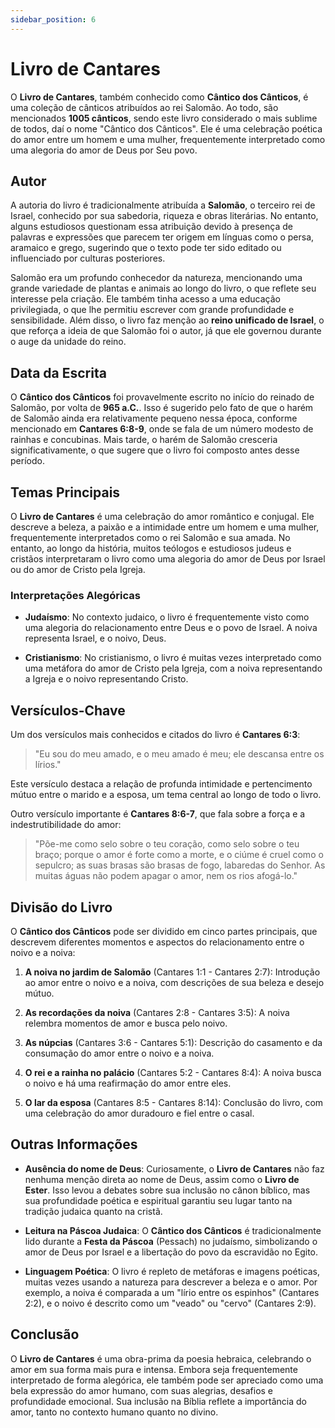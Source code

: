 ```yaml
---
sidebar_position: 6
---
```


# Livro de Cantares

O **Livro de Cantares**, também conhecido como **Cântico dos Cânticos**, é uma coleção de cânticos atribuídos ao rei Salomão. Ao todo, são mencionados **1005 cânticos**, sendo este livro considerado o mais sublime de todos, daí o nome "Cântico dos Cânticos". Ele é uma celebração poética do amor entre um homem e uma mulher, frequentemente interpretado como uma alegoria do amor de Deus por Seu povo.

## Autor

A autoria do livro é tradicionalmente atribuída a **Salomão**, o terceiro rei de Israel, conhecido por sua sabedoria, riqueza e obras literárias. No entanto, alguns estudiosos questionam essa atribuição devido à presença de palavras e expressões que parecem ter origem em línguas como o persa, aramaico e grego, sugerindo que o texto pode ter sido editado ou influenciado por culturas posteriores.

Salomão era um profundo conhecedor da natureza, mencionando uma grande variedade de plantas e animais ao longo do livro, o que reflete seu interesse pela criação. Ele também tinha acesso a uma educação privilegiada, o que lhe permitiu escrever com grande profundidade e sensibilidade. Além disso, o livro faz menção ao **reino unificado de Israel**, o que reforça a ideia de que Salomão foi o autor, já que ele governou durante o auge da unidade do reino.

## Data da Escrita

O **Cântico dos Cânticos** foi provavelmente escrito no início do reinado de Salomão, por volta de **965 a.C.**. Isso é sugerido pelo fato de que o harém de Salomão ainda era relativamente pequeno nessa época, conforme mencionado em **Cantares 6:8-9**, onde se fala de um número modesto de rainhas e concubinas. Mais tarde, o harém de Salomão cresceria significativamente, o que sugere que o livro foi composto antes desse período.

## Temas Principais

O **Livro de Cantares** é uma celebração do amor romântico e conjugal. Ele descreve a beleza, a paixão e a intimidade entre um homem e uma mulher, frequentemente interpretados como o rei Salomão e sua amada. No entanto, ao longo da história, muitos teólogos e estudiosos judeus e cristãos interpretaram o livro como uma alegoria do amor de Deus por Israel ou do amor de Cristo pela Igreja.

### Interpretações Alegóricas

- **Judaísmo**: No contexto judaico, o livro é frequentemente visto como uma alegoria do relacionamento entre Deus e o povo de Israel. A noiva representa Israel, e o noivo, Deus.
  
- **Cristianismo**: No cristianismo, o livro é muitas vezes interpretado como uma metáfora do amor de Cristo pela Igreja, com a noiva representando a Igreja e o noivo representando Cristo.

## Versículos-Chave

Um dos versículos mais conhecidos e citados do livro é **Cantares 6:3**:

> "Eu sou do meu amado, e o meu amado é meu; ele descansa entre os lírios."

Este versículo destaca a relação de profunda intimidade e pertencimento mútuo entre o marido e a esposa, um tema central ao longo de todo o livro.

Outro versículo importante é **Cantares 8:6-7**, que fala sobre a força e a indestrutibilidade do amor:

> "Põe-me como selo sobre o teu coração, como selo sobre o teu braço; porque o amor é forte como a morte, e o ciúme é cruel como o sepulcro; as suas brasas são brasas de fogo, labaredas do Senhor. As muitas águas não podem apagar o amor, nem os rios afogá-lo."

## Divisão do Livro

O **Cântico dos Cânticos** pode ser dividido em cinco partes principais, que descrevem diferentes momentos e aspectos do relacionamento entre o noivo e a noiva:

1. **A noiva no jardim de Salomão** (Cantares 1:1 - Cantares 2:7): Introdução ao amor entre o noivo e a noiva, com descrições de sua beleza e desejo mútuo.
   
2. **As recordações da noiva** (Cantares 2:8 - Cantares 3:5): A noiva relembra momentos de amor e busca pelo noivo.

3. **As núpcias** (Cantares 3:6 - Cantares 5:1): Descrição do casamento e da consumação do amor entre o noivo e a noiva.

4. **O rei e a rainha no palácio** (Cantares 5:2 - Cantares 8:4): A noiva busca o noivo e há uma reafirmação do amor entre eles.

5. **O lar da esposa** (Cantares 8:5 - Cantares 8:14): Conclusão do livro, com uma celebração do amor duradouro e fiel entre o casal.

## Outras Informações

- **Ausência do nome de Deus**: Curiosamente, o **Livro de Cantares** não faz nenhuma menção direta ao nome de Deus, assim como o **Livro de Ester**. Isso levou a debates sobre sua inclusão no cânon bíblico, mas sua profundidade poética e espiritual garantiu seu lugar tanto na tradição judaica quanto na cristã.

- **Leitura na Páscoa Judaica**: O **Cântico dos Cânticos** é tradicionalmente lido durante a **Festa da Páscoa** (Pessach) no judaísmo, simbolizando o amor de Deus por Israel e a libertação do povo da escravidão no Egito.

- **Linguagem Poética**: O livro é repleto de metáforas e imagens poéticas, muitas vezes usando a natureza para descrever a beleza e o amor. Por exemplo, a noiva é comparada a um "lírio entre os espinhos" (Cantares 2:2), e o noivo é descrito como um "veado" ou "cervo" (Cantares 2:9).

## Conclusão

O **Livro de Cantares** é uma obra-prima da poesia hebraica, celebrando o amor em sua forma mais pura e intensa. Embora seja frequentemente interpretado de forma alegórica, ele também pode ser apreciado como uma bela expressão do amor humano, com suas alegrias, desafios e profundidade emocional. Sua inclusão na Bíblia reflete a importância do amor, tanto no contexto humano quanto no divino.
